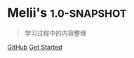 <!-- 封面支持 -->

# Melii's <small>1.0-SNAPSHOT</small>

> 学习过程中的内容整理

[GitHub](https://github.com/Melii0121/doc/)
[Get Started](#Headline)